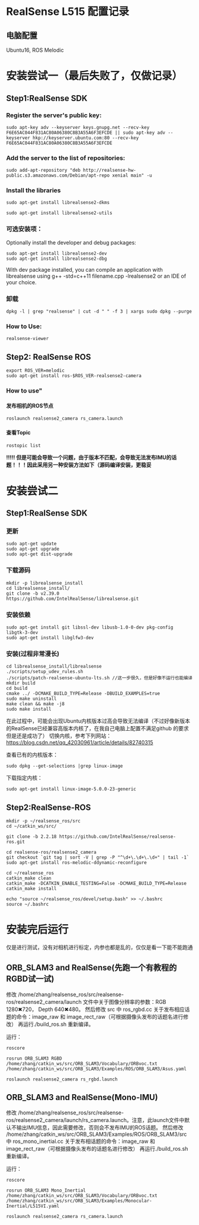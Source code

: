 # RealSense L515 配置记录

## 电脑配置
Ubuntu16, ROS Melodic

# 安装尝试一（最后失败了，仅做记录） 

## Step1:RealSense SDK

### Register the server's public key:
```
sudo apt-key adv --keyserver keys.gnupg.net --recv-key F6E65AC044F831AC80A06380C8B3A55A6F3EFCDE || sudo apt-key adv --keyserver hkp://keyserver.ubuntu.com:80 --recv-key F6E65AC044F831AC80A06380C8B3A55A6F3EFCDE
```

### Add the server to the list of repositories:
```
sudo add-apt-repository "deb http://realsense-hw-public.s3.amazonaws.com/Debian/apt-repo xenial main" -u
```

### Install the libraries 
```
sudo apt-get install librealsense2-dkms

sudo apt-get install librealsense2-utils
```

### 可选安装项：
Optionally install the developer and debug packages:
```
sudo apt-get install librealsense2-dev
sudo apt-get install librealsense2-dbg
```
With dev package installed, you can compile an application with librealsense using g++ -std=c++11 filename.cpp -lrealsense2 or an IDE of your choice.

### 卸载
```
dpkg -l | grep "realsense" | cut -d " " -f 3 | xargs sudo dpkg --purge
```

### How to Use:
```
realsense-viewer 
```

## Step2: RealSense ROS

```
export ROS_VER=melodic 
sudo apt-get install ros-$ROS_VER-realsense2-camera
```


### How to use"

#### 发布相机的ROS节点
```
roslaunch realsense2_camera rs_camera.launch
```

#### 查看Topic
```
rostopic list
```


**!!!!! 但是可能会导致一个问题，由于版本不匹配，会导致无法发布IMU的话题！！！因此采用另一种安装方法如下（源码编译安装，更稳妥**


# 安装尝试二

## Step1:RealSense SDK

### 更新
```
sudo apt-get update 
sudo apt-get upgrade 
sudo apt-get dist-upgrade
```

### 下载源码
```
mkdir -p librealsense_install
cd librealsense_install/
git clone -b v2.39.0 https://github.com/IntelRealSense/librealsense.git
```

### 安装依赖
```
sudo apt-get install git libssl-dev libusb-1.0-0-dev pkg-config libgtk-3-dev
sudo apt-get install libglfw3-dev
```

### 安装(过程非常漫长)
```
cd librealsense_install/librealsense
./scripts/setup_udev_rules.sh
./scripts/patch-realsense-ubuntu-lts.sh //这一步很久，但是好像不运行也能编译
mkdir build 
cd build
cmake ../ -DCMAKE_BUILD_TYPE=Release -DBUILD_EXAMPLES=true
sudo make uninstall 
make clean && make -j8
sudo make install
```

在此过程中，可能会出现Ubuntu内核版本过高会导致无法编译（不过好像新版本的RealSense已经兼容高版本内核了，在我自己电脑上配置不满足github 的要求但是还是成功了）
切换内核，参考下列网站：https://blog.csdn.net/qq_42030961/article/details/82740315

查看已有的内核版本：
```
sudo dpkg --get-selections |grep linux-image
```
下载指定内核：
```
sudo apt-get install linux-image-5.0.0-23-generic
```

## Step2:RealSense-ROS
```
mkdir -p ~/realsense_ros/src
cd ~/catkin_ws/src/

git clone -b 2.2.18 https://github.com/IntelRealSense/realsense-ros.git

cd realsense-ros/realsense2_camera
git checkout `git tag | sort -V | grep -P "^\d+\.\d+\.\d+" | tail -1`
sudo apt-get install ros-melodic-ddynamic-reconfigure

cd ~/realsense_ros
catkin_make clean
catkin_make -DCATKIN_ENABLE_TESTING=False -DCMAKE_BUILD_TYPE=Release
catkin_make install

echo "source ~/realsense_ros/devel/setup.bash" >> ~/.bashrc
source ~/.bashrc
```

# 安装完后运行
仅是进行测试，没有对相机进行标定，内参也都是乱的，仅仅是看一下能不能跑通

## ORB_SLAM3 and RealSense(先跑一个有教程的RGBD试一试)
修改 /home/zhang/realsense_ros/src/realsense-ros/realsense2_camera/launch 文件中关于图像分辨率的参数：RGB 1280✖720， Depth 640✖480。
然后修改 src 中 ros_rgbd.cc 关于发布相应话题的命令：image_raw 和 image_rect_raw（可根据摄像头发布的话题名进行修改）
再运行./build_ros.sh 重新编译。

运行：
```
roscore
```
```
rosrun ORB_SLAM3 RGBD /home/zhang/catkin_ws/src/ORB_SLAM3/Vocabulary/ORBvoc.txt /home/zhang/catkin_ws/src/ORB_SLAM3/Examples/ROS/ORB_SLAM3/Asus.yaml
```
```
roslaunch realsense2_camera rs_rgbd.launch
```

## ORB_SLAM3 and RealSense(Mono-IMU)
修改 /home/zhang/realsense_ros/src/realsense-ros/realsense2_camera/launch/rs_camera.launch。注意，此launch文件中默认不输出IMU信息，因此需要修改，否则会不发布IMU的ROS话题。
然后修改 /home/zhang/catkin_ws/src/ORB_SLAM3/Examples/ROS/ORB_SLAM3/src 中 ros_mono_inertial.cc 关于发布相话题的命令：image_raw 和 image_rect_raw（可根据摄像头发布的话题名进行修改）
再运行./build_ros.sh 重新编译。

运行：
```
roscore
```
```
rosrun ORB_SLAM3 Mono_Inertial /home/zhang/catkin_ws/src/ORB_SLAM3/Vocabulary/ORBvoc.txt /home/zhang/catkin_ws/src/ORB_SLAM3/Examples/Monocular-Inertial/L515VI.yaml
```
```
roslaunch realsense2_camera rs_camera.launch
```
